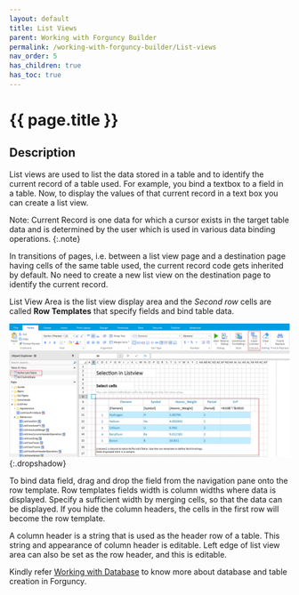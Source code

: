 ```yaml
---
layout: default
title: List Views
parent: Working with Forguncy Builder
permalink: /working-with-forguncy-builder/List-views
nav_order: 5
has_children: true
has_toc: true
---
```


# {{ page.title }}

## Description

List views are used to list the data stored in a table and to identify the current record of a table used. For example, you bind a textbox to a field in a table. Now, to display the values of that current record in a text box you can create a list view.

Note: Current Record is one data for which a cursor exists in the target table data and is determined by the user which is used in various data binding operations.
{:.note}

In transitions of pages, i.e. between a list view page and a destination page having cells of the same table used, the current record code gets inherited by default. No need to create a new list view on the destination page to identify the current record.

List View Area is the list view display area and the *Second row* cells are called **Row Templates** that specify fields and bind table data.

![listview-insert-table](/assets/images/product-images/listview-insert-table.png)
{:.dropshadow}

To bind data field, drag and drop the field from the navigation pane onto the row template. Row templates fields width is column widths where data is displayed. Specify a sufficient width by merging cells, so that the data can be displayed. If you hide the column headers, the cells in the first row will become the row template. 

A column header is a string that is used as the header row of a table. This string and appearance of column header is editable.
Left edge of list view area can also be set as the row header, and this is editable.

Kindly refer [Working with Database](https://docs.forguncy.net/working-with-database/#working-with-database) to know more about database and table creation in Forguncy.


<!--
## List Display
You can list data by binding a table to a list view.

## Identify records

It binds the table to list view that uses identified records and helps in identifying records for the page in current record.


For example, if there are two sets of data in a table as shown in the figure below, it is not possible to determine whether to display the data of *Taro Yamada* or *Hanako Suzuki* records just by binding them to the table in a cell. If you can't determine, Forguncy won't show either data.
In such cases, you can arrange a list view so that the data for the record selected in the list view can be displayed. 

Selected records are carried over by page transitions and you can make selections on the crossing pages.

Selected record data is displayed on the destination page before the page transition. It can be disabled when it cross pages. For details, refer **Page transition**.

-->